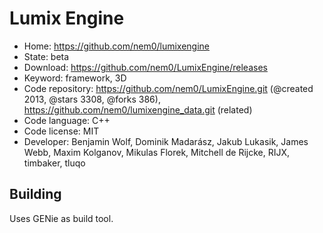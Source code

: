 # Lumix Engine

- Home: https://github.com/nem0/lumixengine
- State: beta
- Download: https://github.com/nem0/LumixEngine/releases
- Keyword: framework, 3D
- Code repository: https://github.com/nem0/LumixEngine.git (@created 2013, @stars 3308, @forks 386), https://github.com/nem0/lumixengine_data.git (related)
- Code language: C++
- Code license: MIT
- Developer: Benjamin Wolf, Dominik Madarász, Jakub Lukasik, James Webb, Maxim Kolganov, Mikulas Florek, Mitchell de Rijcke, RIJX, timbaker, tluqo

## Building

Uses GENie as build tool.